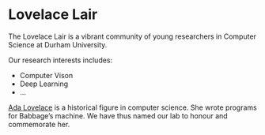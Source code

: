 # Lovelace Lair
The Lovelace Lair is a vibrant community of young researchers in Computer Science at Durham University.

Our research interests includes:

  * Computer Vison
  * Deep Learning
  * ...

[Ada Lovelace](https://en.wikipedia.org/wiki/Ada_Lovelace) is a historical figure in computer science. She wrote programs for Babbage’s machine.
We have thus named our lab to honour and commemorate her.

